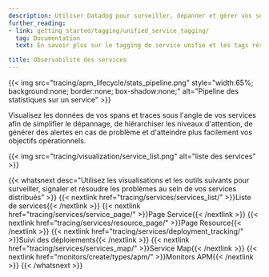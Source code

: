 ```yaml
---
description: Utiliser Datadog pour surveiller, dépanner et gérer vos services
further_reading:
- link: getting_started/tagging/unified_service_tagging/
  tag: Documentation
  text: En savoir plus sur le tagging de service unifié et les tags réservés

title: Observabilité des services
---
```


{{< img src="tracing/apm_lifecycle/stats_pipeline.png" style="width:65%; background:none; border:none; box-shadow:none;" alt="Pipeline des statistiques sur un service" >}}


Visualisez les données de vos spans et traces sous l'angle de vos services afin de simplifier le dépannage, de hiérarchiser les niveaux d'attention, de générer des alertes en cas de problème et d'atteindre plus facilement vos objectifs opérationnels.

{{< img src="tracing/visualization/service_list.png" alt="liste des services" >}}

{{< whatsnext desc="Utilisez les visualisations et les outils suivants pour surveiller, signaler et résoudre les problèmes au sein de vos services distribués" >}}
    {{< nextlink href="tracing/services/services_list/" >}}Liste de services{{< /nextlink >}}
    {{< nextlink href="tracing/services/service_page/" >}}Page Service{{< /nextlink >}}
    {{< nextlink href="tracing/services/resource_page/" >}}Page Resource{{< /nextlink >}}
    {{< nextlink href="tracing/services/deployment_tracking/" >}}Suivi des déploiements{{< /nextlink >}}
    {{< nextlink href="tracing/services/services_map/" >}}Service Map{{< /nextlink >}}
    {{< nextlink href="monitors/create/types/apm/" >}}Monitors APM{{< /nextlink >}}
{{< /whatsnext >}}
